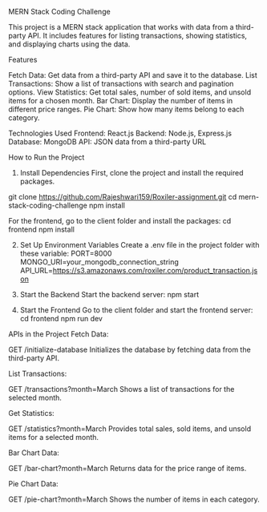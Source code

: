 MERN Stack Coding Challenge

This project is a MERN stack application that works with data from a third-party API. It includes features for listing transactions, showing statistics, and displaying charts using the data.

Features

Fetch Data: Get data from a third-party API and save it to the database.
List Transactions: Show a list of transactions with search and pagination options.
View Statistics: Get total sales, number of sold items, and unsold items for a chosen month.
Bar Chart: Display the number of items in different price ranges.
Pie Chart: Show how many items belong to each category.

Technologies Used
Frontend: React.js
Backend: Node.js, Express.js
Database: MongoDB
API: JSON data from a third-party URL

How to Run the Project

1. Install Dependencies
First, clone the project and install the required packages.

git clone https://github.com/Rajeshwari159/Roxiler-assignment.git
cd mern-stack-coding-challenge
npm install

For the frontend, go to the client folder and install the packages:
cd frontend
npm install


2. Set Up Environment Variables
Create a .env file in the project folder with these variable:
PORT=8000
MONGO_URI=your_mongodb_connection_string
API_URL=https://s3.amazonaws.com/roxiler.com/product_transaction.json

3. Start the Backend
Start the backend server:
npm start

4. Start the Frontend
Go to the client folder and start the frontend server:
cd frontend
npm run dev


APIs in the Project
Fetch Data:

GET /initialize-database
Initializes the database by fetching data from the third-party API.

List Transactions:

GET /transactions?month=March
Shows a list of transactions for the selected month.

Get Statistics:

GET /statistics?month=March
Provides total sales, sold items, and unsold items for a selected month.

Bar Chart Data:

GET /bar-chart?month=March
Returns data for the price range of items.

Pie Chart Data:

GET /pie-chart?month=March
Shows the number of items in each category.

